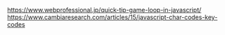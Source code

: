 
https://www.webprofessional.jp/quick-tip-game-loop-in-javascript/
https://www.cambiaresearch.com/articles/15/javascript-char-codes-key-codes

